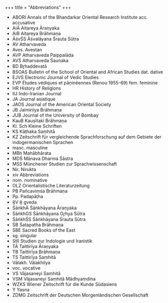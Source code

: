 +++
title = "Abbreviations"
+++
- ABORI Annals of the Bhandarkar Oriental Research Institute acc. accusative 
- AiĀ Aitareya Āraṇyaka 
- AiB Aitareya Brāhmaṇa 
- ĀśvŚS Āśvalāyana Śrauta Sūtra 
- AV Atharvaveda 
- Aves. Avestan 
- AVP Atharvaveda Paippalāda 
- AVŚ Atharvaveda Śaunaka 
- BD Br̥haddevatā 
- BSOAS Bulletin of the School of Oriental and African Studies dat. dative 
- EJVS Electronic Journal of Vedic Studies 
- EVP Études ve﻿́diques et pāṇine﻿́ennes (Renou 1955–69) fem. feminine 
- HR History of Religions 
- IIJ Indo-Iranian Journal 
- JA Journal asiatique 
- JAOS Journal of the American Oriental Society 
- JB Jaiminīya Brāhmaṇa 
- JUB Journal of the University of Bombay 
- KauB Kauṣītaki Brāhmaṇa 
- Kl. Sch Kleine Schriften 
- KS Kāṭhaka Saṃhitā 
- KZ Zeitschrift für vergleichende Sprachforschung auf dem Gebiete der  indogermanischen Sprachen 
- masc. masculine 
- MBh Mahābhārata 
- MDŚ Mānava Dharma Śāstra 
- MSS Münchener Studien zur Sprachwissenschaft 
- Nir. Nirukta
- xiv Abbreviations 
- nom. nominative 
- OLZ Orientalistische Literaturzeitung 
- PB Pañcaviṃśa Brāhmaṇa 
- Pp. Padapāṭha 
- R̥V R̥ gveda 
- ŚāṅkhĀ Śāṅkhāyana Āraṇyaka 
- ŚāṅkhGS Śāṅkhāyana Gr̥hya Sūtra 
- ŚāṅkhŚS Śāṅkhāyana Śrauta Sūtra 
- ŚB Śatapatha Brāhmaṇa 
- SBE Sacred Books of the East 
- sg. singular 
- StII Studien zur Indologie und Iranistik 
- TĀ Taittirīya Āraṇyaka 
- TB Taittirīya Brāhmaṇa 
- TS Taittirīya Saṃhitā 
- Vālakh. Vālakhilya 
- voc. vocative 
- VS Vājasaneyi Saṃhitā 
- VSM Vājasaneyi Saṃhitā Mādhyaṃdina 
- WZKS Wiener Zeitschrift für die Kunde Südasiens 
- Y Yasna 
- ZDMG Zeitschrift der Deutschen Morgenländischen Gesellschaft